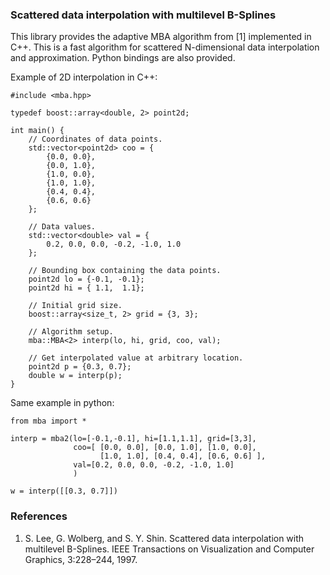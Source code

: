 ### Scattered data interpolation with multilevel B-Splines

This library provides the adaptive MBA algorithm from [1] implemented in C++.
This is a fast algorithm for scattered N-dimensional data interpolation and
approximation. Python bindings are also provided.

Example of 2D interpolation in C++:
~~~{.cpp}
#include <mba.hpp>

typedef boost::array<double, 2> point2d;

int main() {
    // Coordinates of data points.
    std::vector<point2d> coo = {
        {0.0, 0.0},
        {0.0, 1.0},
        {1.0, 0.0},
        {1.0, 1.0},
        {0.4, 0.4},
        {0.6, 0.6}
    };

    // Data values.
    std::vector<double> val = {
        0.2, 0.0, 0.0, -0.2, -1.0, 1.0
    };

    // Bounding box containing the data points.
    point2d lo = {-0.1, -0.1};
    point2d hi = { 1.1,  1.1};

    // Initial grid size.
    boost::array<size_t, 2> grid = {3, 3};

    // Algorithm setup.
    mba::MBA<2> interp(lo, hi, grid, coo, val);

    // Get interpolated value at arbitrary location.
    point2d p = {0.3, 0.7};
    double w = interp(p);
}
~~~

Same example in python:
~~~{.py}
from mba import *

interp = mba2(lo=[-0.1,-0.1], hi=[1.1,1.1], grid=[3,3],
              coo=[ [0.0, 0.0], [0.0, 1.0], [1.0, 0.0],
                    [1.0, 1.0], [0.4, 0.4], [0.6, 0.6] ],
              val=[0.2, 0.0, 0.0, -0.2, -1.0, 1.0]
              )

w = interp([[0.3, 0.7]])
~~~

### References

1. S. Lee, G. Wolberg, and S. Y. Shin. Scattered data interpolation with
   multilevel B-Splines. IEEE Transactions on Visualization and
   Computer Graphics, 3:228–244, 1997.

